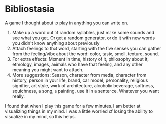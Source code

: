 # Bibliostasia
A game I thought about to play in anything you can write on.

1. Make up a word out of random syllables, just make some sounds and see what you get. Or get a random generator, or do it with new words you didn't know anything about previously
2. Attach feelings to that word, starting with the five senses you can gather from the feeling/vibe about the word: color, taste, smell, texture, sound.
3. For extra effects: Moment in time, history of it, philosophy about it, etmology, images, animals who have that feeling, and any other meaning you might want to attach.
4. More suggestions: Season, character from media, character from history, person in your life, brand, car model, personality, religious signifier, art style, work of architecture, alcoholic beverage, softness, squichness, a song, a painting, use it in a sentence. Whatever you want really.

I found that when I play this game for a few minutes, I am better at visualizing things in my mind.
I was a little worried of losing the ability to visualize in my mind, so this helps.
